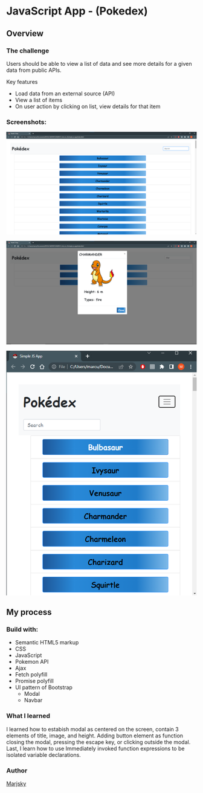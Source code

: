 # JavaScript App - (Pokedex)


## Overview
### The challenge
Users should be able to view a list of data and see more details for a given data from public APIs.

Key features
- Load data from an external source (API)
- View a list of items
- On user action by clicking on list, view details for that item

### Screenshots:
![This is an image of screenshot](ScreenshotA-2022-06-25.png)

![This is an image of screenshot](ScreenshotB-2022-06-25.png)

![This is an image of screenshot](ScreenshotC-2022-06-25.png)

## My process
### Build with:
* Semantic HTML5 markup
* CSS
* JavaScript
* Pokemon API
* Ajax
* Fetch polyfill
* Promise polyfill
* UI pattern of Bootstrap
    * Modal 
    * Navbar 


### What I learned 
I learned how to estabish modal as centered on the screen, contain 3 elements of title, image, and height. Adding button element as function closing the modal, pressing the escape key, or clicking outside the modal. Last, I learn how to use Immediately invoked function expressions to be isolated variable declarations. 

### Author
[Marjsky](https://github.com/Marjsky)